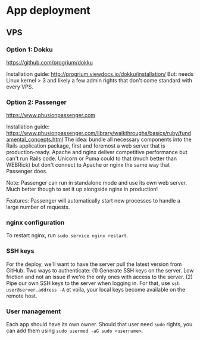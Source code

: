 # App deployment

## VPS
### Option 1: Dokku
https://github.com/progrium/dokku

Installation guide: http://progrium.viewdocs.io/dokku/installation/
But: needs Linux kernel > 3 and likely a few admin rights that don't
come standard with every VPS.

### Option 2: Passenger
https://www.phusionpassenger.com

Installation guide:
https://www.phusionpassenger.com/library/walkthroughs/basics/ruby/fundamental_concepts.html
The idea: bundle all necessary components into the Rails application
package, first and foremost a web server that is production-ready.
Apache and nginx deliver competitive performance but can't run Rails
code. Unicorn or Puma could to that (much better than WEBRick) but don't
connect to Apache or nginx the same way that Passenger does.

Note: Passenger can run in standalone mode and use its own web server.
Much better though to set it up alongside nginx in production!

Features: Passenger will automatically start new processes to handle a
large number of requests.

### nginx configuration
To restart nginx, run `sudo service nginx restart`.

### SSH keys
For the deploy, we'll want to have the server pull the latest version from GitHub.
Two ways to authenticate:
(1) Generate SSH keys on the server. Low friction and not an issue if
we're the only ones with access to the server.
(2) Pipe our own SSH keys to the server when logging in. For that, use
`ssh user@server.address -A` et voila, your local keys become available
on the remote host.

### User management
Each app should have its own owner. Should that user need `sudo` rights,
you can add them using `sudo usermod -aG sudo <username>`.
